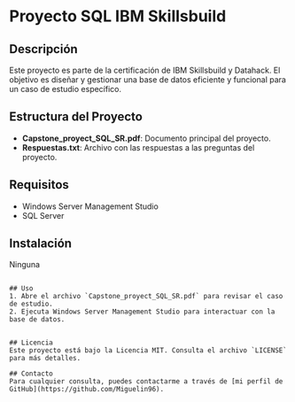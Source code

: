 # Proyecto SQL IBM Skillsbuild

## Descripción
Este proyecto es parte de la certificación de IBM Skillsbuild y Datahack. El objetivo es diseñar y gestionar una base de datos eficiente y funcional para un caso de estudio específico.

## Estructura del Proyecto
- **Capstone_proyect_SQL_SR.pdf**: Documento principal del proyecto.
- **Respuestas.txt**: Archivo con las respuestas a las preguntas del proyecto.

## Requisitos
- Windows Server Management Studio
- SQL Server

## Instalación
Ninguna
   ```

## Uso
1. Abre el archivo `Capstone_proyect_SQL_SR.pdf` para revisar el caso de estudio.
2. Ejecuta Windows Server Management Studio para interactuar con la base de datos.


## Licencia
Este proyecto está bajo la Licencia MIT. Consulta el archivo `LICENSE` para más detalles.

## Contacto
Para cualquier consulta, puedes contactarme a través de [mi perfil de GitHub](https://github.com/Miguelin96).

```
